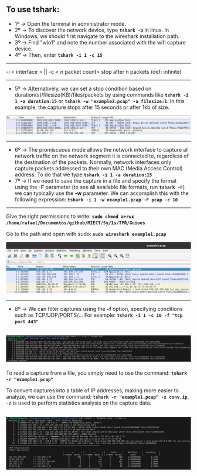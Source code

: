 ## To use tshark:

- 1º -> Open the terminal in administrator mode.
- 2º -> To discover the network device, type **`tshark -D`** in linux. In Windows, we should first navigate to the wireshark installation path.
- 3º -> Find "wlo1" and note the number associated with the wifi capture device.
- 4º -> Then, enter **`tshark -i 1 -c 15`**
------------------------------------------------------------
-i < interface > || -c < n packet count> stop after n packets (def: infinite) 

------------------------------------------------------------
- 5º -> Alternatively, we can set a stop condition based on duration(s)/filesize(KB)/files/packets by using commands like **`tshark -i 1 -a duration:15`** or **`tshark -w "example2.pcap" -a filesize:1`**. In this example, the capture stops after 15 seconds or after 1kb of size.

![](./stopBySize.png)

------------------------------------------------------------

- 6º -> The promiscuous mode allows the network interface to capture all network traffic on the network segment it is connected to, regardless of the destination of the packets. Normally, network interfaces only capture packets addressed to their own MAC (Media Access Control) address. To do that we type **`tshark -i 1 -a duration:15`**
- 7º -> If we need to save the capture in a file and specify the format using the **-F** parameter (to see all available file formats, run **`tshark -F`**) we can typically use the **-w** parameter. We can accomplish this with the following expression: **`tshark -i 1 -w example1.pcap -F pcap -c 10`**
------------------------------------------------------------
Give the right permissions to write:
**`sudo chmod a+rwx /home/rafael/Documentos/github/MIECT/5y/1s/TPR/Guioes`**

Go to the path and open with sudo:
**`sudo wireshark example1.pcap`**

![Example1_print](./example1_print.png)

------------------------------------------------------------

- 8º -> We can filter captures using the **-f** option, specifying conditions such as TCP/UDP/PORTS/...
For example: **`tshark -i 1 -c 10 -f "tcp port 443"`**


![filter_tcp_port443](./filter_tcp_port443.png)
------------------------------------------------------------

To read a capture from a file, you simply need to use the command: **`tshark -r "example1.pcap"`**

To convert captures into a table of IP addresses, making more easier to analyze, we can use the command: **`tshark -r "example1.pcap" -z conv,ip`**, -z is used to perform statistics analysis on the capture data.

![filter_tcp_port443](./statistics.png)
------------------------------------------------------------